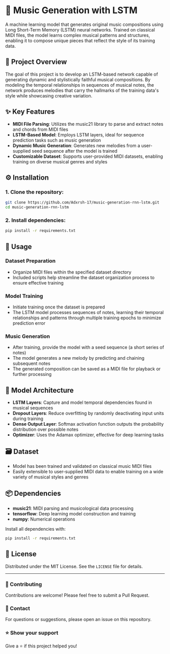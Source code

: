 # 🎵 Music Generation with LSTM

A machine learning model that generates original music compositions using Long Short-Term Memory (LSTM) neural networks. Trained on classical MIDI files, the model learns complex musical patterns and structures, enabling it to compose unique pieces that reflect the style of its training data.

## 🚀 Project Overview

The goal of this project is to develop an LSTM-based network capable of generating dynamic and stylistically faithful musical compositions. By modeling the temporal relationships in sequences of musical notes, the network produces melodies that carry the hallmarks of the training data's style while showcasing creative variation.

## ✨ Key Features

- **MIDI File Parsing**: Utilizes the music21 library to parse and extract notes and chords from MIDI files
- **LSTM-Based Model**: Employs LSTM layers, ideal for sequence prediction tasks such as music generation
- **Dynamic Music Generation**: Generates new melodies from a user-supplied seed sequence after the model is trained
- **Customizable Dataset**: Supports user-provided MIDI datasets, enabling training on diverse musical genres and styles

## ⚙️ Installation

### 1. Clone the repository:
```bash
git clone https://github.com/Adxrsh-17/music-generation-rnn-lstm.git
cd music-generation-rnn-lstm
```

### 2. Install dependencies:
```bash
pip install -r requirements.txt
```

## 📖 Usage

### Dataset Preparation
- Organize MIDI files within the specified dataset directory
- Included scripts help streamline the dataset organization process to ensure effective training

### Model Training
- Initiate training once the dataset is prepared
- The LSTM model processes sequences of notes, learning their temporal relationships and patterns through multiple training epochs to minimize prediction error

### Music Generation
- After training, provide the model with a seed sequence (a short series of notes)
- The model generates a new melody by predicting and chaining subsequent notes
- The generated composition can be saved as a MIDI file for playback or further processing

## 🧠 Model Architecture

- **LSTM Layers**: Capture and model temporal dependencies found in musical sequences
- **Dropout Layers**: Reduce overfitting by randomly deactivating input units during training
- **Dense Output Layer**: Softmax activation function outputs the probability distribution over possible notes
- **Optimizer**: Uses the Adamax optimizer, effective for deep learning tasks

## 🗃️ Dataset

- Model has been trained and validated on classical music MIDI files
- Easily extensible to user-supplied MIDI data to enable training on a wide variety of musical styles and genres

## 📦 Dependencies

- **music21**: MIDI parsing and musicological data processing
- **tensorflow**: Deep learning model construction and training
- **numpy**: Numerical operations

Install all dependencies with:
```bash
pip install -r requirements.txt
```

## 📜 License

Distributed under the MIT License. See the `LICENSE` file for details.

---

### 🤝 Contributing

Contributions are welcome! Please feel free to submit a Pull Request.

### 📧 Contact

For questions or suggestions, please open an issue on this repository.

### ⭐ Show your support

Give a ⭐️ if this project helped you!
